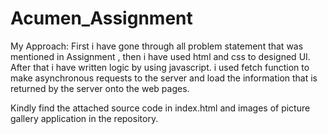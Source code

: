 # Acumen_Assignment

My Approach: 
First i have gone through all problem statement that was mentioned in Assignment , then i have used html and css to designed UI.
After that i have written logic by using javascript.
i used fetch function to make asynchronous requests to the server and load the information that is returned by the server onto the web pages.

Kindly find the attached source code in index.html and images of picture gallery application in the repository.
